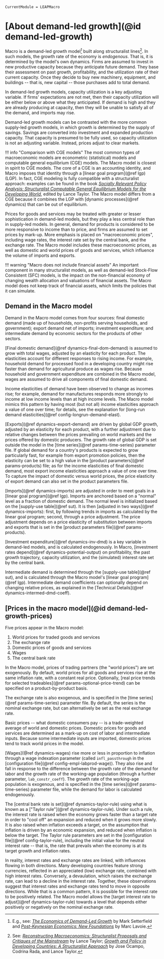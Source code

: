```@meta
CurrentModule = LEAPMacro
```

# [About demand-led growth](@id demand-led-growth)
Macro is a demand-led growth model[^1] built along structuralist lines[^2]. In such models, the growth rate of the economy is _endogenous_. That is, it is determined by the model's own dynamics. Firms are assumed to invest in new productive capacity because they anticipate future demand. They base their assessment on past growth, profitability, and the utilization rate of their current capacity. Once they decide to buy new machinery, equipment, and buildings -- that is, new capital -- those purchases add to total demand.

In demand-led growth models, capacity utilization is a key adjusting variable. If firms' expectations are not met, then their capacity utilization will be either below or above what they anticipated. If demand is high and they are already producing at capacity, then they will be unable to satisfy all of the demand, and imports may rise.

Demand-led growth models can be contrasted with the more common supply-led growth models, in which growth is determined by the supply of savings. Savings are converted into investment and expanded production capacity. That capacity is presumed to be fully used, so capacity utilization is not an adjusting variable. Instead, prices adjust to clear markets.

!!! info "Comparison with CGE models"
    The most common types of macroeconomic models are econometric (statistical) models and computable general equilibrium (CGE) models. The Macro model is closest in spirit to CGE models. The core of a CGE is an accounting identity, and Macro imposes that identity through a [linear goal program](@ref lgp) (LGP). In fact, CGE modeling is fully compatible with a structuralist approach: examples can be found in the book [_Socially Relevant Policy Analysis: Structuralist Computable General Equilibrium Models for the Developing World_](https://mitpress.mit.edu/books/socially-relevant-policy-analysis), edited by Lance Taylor. The Macro model differs from a CGE because it combines the LGP with [dynamic processes](@ref dynamics) that can be out of equilibrium.

Prices for goods and services may be treated with greater or lesser sophistication in demand-led models, but they play a less central role than in supply-led models. In general, demand for products is considered to be more responsive to income than to price, and firms are assumed to set prices by mark-up. More emphasis is placed on "macroeconomic prices", including wage rates, the interest rate set by the central bank, and the exchange rate. The Macro model includes these macroeconomic prices, as well as domestic and world prices of goods and services, which influence the volume of imports and exports.

!!! warning "Macro does not include financial assets"
    An important component in many structuralist models, as well as demand-led Stock-Flow Consistent (SFC) models, is the impact on the non-financial economy of changing wealth allocation and valuations of financial assets. The Macro model does not keep track of financial assets, which limits the policies that it can simulate.

[^1]: E.g., see: [_The Economics of Demand-Led Growth_](https://www.e-elgar.com/shop/usd/the-economics-of-demand-led-growth-9781840641776.html) by Mark Setterfield and [_Post-Keynesian Economics: New Foundations_](https://www.e-elgar.com/shop/usd/post-keynesian-economics-9781783475285.html) by Marc Lavoie.
[^2]: See: [_Reconstructing Macroeconomics: Structuralist Proposals and Critiques of the Mainstream_](https://www.hup.harvard.edu/catalog.php?isbn=9780674010734) by Lance Taylor; [_Growth and Policy in Developing Countries: A Structuralist Approach_](https://cup.columbia.edu/book/growth-and-policy-in-developing-countries/9780231150149) by Jose Ocampo, Codrina Rada, and Lance Taylor.

## Demand in the Macro model
Demand in the Macro model comes from four sources: final domestic demand (made up of households, non-profits serving households, and government); export demand net of imports; investment expenditure; and intermediate demand by economic sectors for the products of other sectors.

[Final domestic demand](@ref dynamics-final-dom-demand) is assumed to grow with total wages, adjusted by an elasticity for each product. The elasticities account for different responses to rising income. For example, household demand for processed food in a developing country might rise faster than demand for agricultural produce as wages rise. Because household and government expenditure are combined in the Macro model, wages are assumed to drive all components of final domestic demand.

Income elasticities of demand have been observed to change as incomes rise; for example, demand for manufactures responds more strongly to income at low income levels than at high income levels. The Macro model mimics this pattern by having most (but not all) income elasticities approach a value of one over time; for details, see the explanation for [long-run demand elasticities](@ref config-longrun-demand-elast).

[Exports](@ref dynamics-export-demand) are driven by global GDP growth, adjusted by an elasticity for each product, with a further adjustment due to relative changes between the prices prevailing on world markets and the prices offered by domestic producers. The growth rate of global GDP is set outside the model in the [time series](@ref params-time-series) parameter file. If global demand for a country's products is expected to grow particularly fast, for example from export promotion policies, then the elasticity can be set to a high value in the [product parameters](@ref params-products) file; as for the income elasticities of final domestic demand, most export income elasticities approach a value of one over time. To capture the impact of domestic versus world prices, the price elasticity of export demand can also set in the product parameters file.

[Imports](@ref dynamics-imports) are adjusted in order to meet goals in a [linear goal program](@ref lgp). Imports are anchored based on a "normal" level as a fraction of domestic demand. The normal level is initialized based on the [supply-use table](@ref sut). It is then [adjusted in two ways](@ref dynamics-imports): first, by following trends in imports as calculated by the linear goal program; second, through a price adjustment. The price adjustment depends on a price elasticity of substitution between imports and exports that is set in the [product parameters file](@ref params-products).

[Investment expenditure](@ref dynamics-inv-dmd) is a key variable in demand-led models, and is calculated endogenously. In Macro, [investment rates depend](@ref dynamics-potential-output) on profitability, the past growth trajectory, capacity utilization, and the (simulated) interest rate set by the central bank.

Intermediate demand is determined through the [supply-use table](@ref sut), and is calculated through the Macro model's [linear goal program](@ref lgp). Intermediate demand coefficients can optionally depend on changing relative prices, as explained in the [Technical Details](@ref dynamics-intermed-dmd-coeff).

## [Prices in the macro model](@id demand-led-growth-prices)
Five prices appear in the Macro model:
  1. World prices for traded goods and services
  2. The exchange rate
  3. Domestic prices of goods and services
  4. Wages
  5. The central bank rate

In the Macro model, prices of trading partners (the "world prices") are set exogenously. By default, world prices for all goods and services rise at the same inflation rate, with a constant real price. Optionally, [real price trends for selected tradeables](@ref params-optional-price-trend) can be specified on a product-by-product basis.

The exchange rate is also exogenous, and is specified in the [time series](@ref params-time-series) parameter file. By default, the series is the nominal exchange rate, but can alternatively be set as the real exchange rate.

Basic prices -- what domestic consumers pay -- is a trade-weighted average of world and domestic prices. Domestic prices for goods and services are determined as a mark-up on cost of labor and intermediate inputs. Because some intermediate inputs are imported, domestic prices tend to track world prices in the model.

[Wages](@ref dynamics-wages) rise more or less in proportion to inflation through a wage indexation parameter (called `infl_passthrough` in the [configuration file](@ref config-empl-labprod-wage)). They also rise and fall in response to the difference between the growth rate of the demand for labor and the growth rate of the working-age population (through a further parameter, `lab_constr_coeff`). The growth rate of the working-age population is exogenous, and is specified in the [time series](@ref params-time-series) parameter file, while the demand for labor is calculated endogenously.

The [central bank rate is set](@ref dynamics-taylor-rule) using what is known as a ["Taylor rule"](@ref dynamics-taylor-rule). Under such a rule, the interest rate is raised when the economy grows faster than a target rate in order to "cool off" an expansion and reduced when it grows more slowly. It is also raised when inflation exceeds a target, on the assumption that inflation is driven by an economic expansion, and reduced when inflation is below the target. The Taylor rule parameters are set in the [configuration file](@ref config-taylor-rule), including the initial value for the neutral interest rate -- that is, the rate that prevails when the economy is at its target growth and inflation rates.

In reality, interest rates and exchange rates are linked, with influences flowing in both directions. Many developing countries feature strong currencies, reflected in an appreciated (low) exchange rate, combined with high interest rates. Conversely, a devaulation, which raises the exchange rate, can lead to a decline in the interest rate. Together, these observations suggest that interest rates and exchange rates tend to move in opposite directions. While that is a common pattern, it is possible for the interest rate to be positively related. The Macro model allows the [target interest rate to adjust](@ref dynamics-taylor-rule) towards a level that depends either positively or negatively on the nominal exchange rate.
